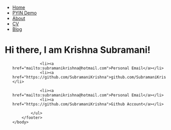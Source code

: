 <!DOCTYPE html>
<html>
	<head>
		<title>Krishna Subramani</title>
	</head>
	<body>
		<nav>
    		<ul>
        		<li><a href="/">Home</a></li>
			<li><a href="/pyin_demo.html">PYIN Demo</a></li>
	        	<li><a href="/about(Linux Add :p (Try On))">About</a></li>
        		<li><a href="https://drive.google.com/file/d/0B15yuWxBy4BYbjZUMnFwS1FGRG8/view?usp=sharing">CV</a></li>
        		<li><a href="/blog">Blog</a></li>
    		</ul>
		</nav>
		<div class="container">
    		<div class="blurb">
        		<h1>Hi there, I am Krishna Subramani!</h1>
    		</div><!-- /.blurb -->
		</div><!-- /.container -->
		<footer>
    		<ul>

        		<li><a href="mailto:subramanikrishna@hotmail.com">Personal Email</a></li>
        		<li><a href="https://github.com/SubramaniKrishna">github.com/SubramaniKrishna</a></li>

        		<li><a href="mailto:subramanikrishna@hotmail.com">Personal Email</a></li>
        		<li><a href="https://github.com/SubramaniKrishna">Github Account</a></li>

			</ul>
		</footer>
	</body>
</html>
